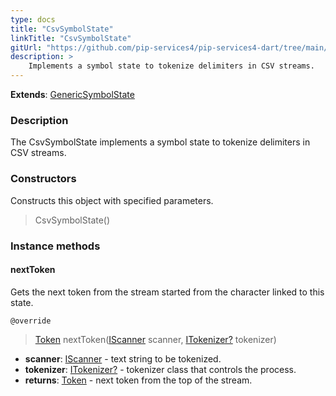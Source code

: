 ```yaml
---
type: docs
title: "CsvSymbolState"
linkTitle: "CsvSymbolState"
gitUrl: "https://github.com/pip-services4/pip-services4-dart/tree/main/pip-services4-expressions-dart"
description: > 
    Implements a symbol state to tokenize delimiters in CSV streams.
---
```


**Extends**: [GenericSymbolState](../../tokenizers/generic/generic_symbol_state)

### Description

The CsvSymbolState implements a symbol state to tokenize delimiters in CSV streams.

### Constructors
Constructs this object with specified parameters.

> CsvSymbolState()

### Instance methods

#### nextToken
Gets the next token from the stream started from the character linked to this state.

`@override`
> [Token](../../tokenizers/token) nextToken([IScanner](../../io/iscanner) scanner, [ITokenizer?](../../tokenizers/itokenizer) tokenizer)

- **scanner**: [IScanner](../../io/iscanner) - text string to be tokenized.
- **tokenizer**: [ITokenizer?](../../tokenizers/itokenizer) - tokenizer class that controls the process.
- **returns**: [Token](../../tokenizers/token) - next token from the top of the stream.
